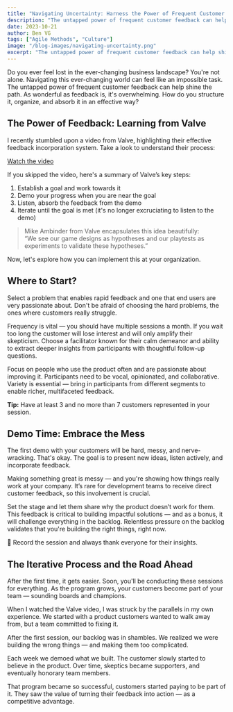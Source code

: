 ```yaml
---
title: "Navigating Uncertainty: Harness the Power of Frequent Customer Feedback"
description: "The untapped power of frequent customer feedback can help shine the path in a fast-moving world..."
date: 2023-10-21
author: Ben VG
tags: ["Agile Methods", "Culture"]
image: "/blog-images/navigating-uncertainty.png"
excerpt: "The untapped power of frequent customer feedback can help shine the path in a fast-moving world..."
---
```


Do you ever feel lost in the ever-changing business landscape? You're not alone. Navigating this ever-changing world can feel like an impossible task. The untapped power of frequent customer feedback can help shine the path. As wonderful as feedback is, it's overwhelming. How do you structure it, organize, and absorb it in an effective way?

## The Power of Feedback: Learning from Valve

I recently stumbled upon a video from Valve, highlighting their effective feedback incorporation system. Take a look to understand their process:

[Watch the video](https://www.youtube.com/watch?v=9Yomqk0C6kE)

If you skipped the video, here's a summary of Valve’s key steps:

1. Establish a goal and work towards it  
2. Demo your progress when you are near the goal  
3. Listen, absorb the feedback from the demo  
4. Iterate until the goal is met (it's no longer excruciating to listen to the demo)

> Mike Ambinder from Valve encapsulates this idea beautifully:  
> “We see our game designs as hypotheses and our playtests as experiments to validate these hypotheses.”

Now, let's explore how you can implement this at your organization.

## Where to Start?

Select a problem that enables rapid feedback and one that end users are very passionate about. Don't be afraid of choosing the hard problems, the ones where customers really struggle.

Frequency is vital — you should have multiple sessions a month. If you wait too long the customer will lose interest and will only amplify their skepticism. Choose a facilitator known for their calm demeanor and ability to extract deeper insights from participants with thoughtful follow-up questions.

Focus on people who use the product often and are passionate about improving it. Participants need to be vocal, opinionated, and collaborative. Variety is essential — bring in participants from different segments to enable richer, multifaceted feedback.

**Tip:** Have at least 3 and no more than 7 customers represented in your session.

## Demo Time: Embrace the Mess

The first demo with your customers will be hard, messy, and nerve-wracking. That's okay. The goal is to present new ideas, listen actively, and incorporate feedback.

Making something great is messy — and you're showing how things really work at your company. It’s rare for development teams to receive direct customer feedback, so this involvement is crucial.

Set the stage and let them share why the product doesn’t work for them. This feedback is critical to building impactful solutions — and as a bonus, it will challenge everything in the backlog. Relentless pressure on the backlog validates that you're building the right things, right now.

🎥 Record the session and always thank everyone for their insights.

## The Iterative Process and the Road Ahead

After the first time, it gets easier. Soon, you'll be conducting these sessions for everything. As the program grows, your customers become part of your team — sounding boards and champions.

When I watched the Valve video, I was struck by the parallels in my own experience. We started with a product customers wanted to walk away from, but a team committed to fixing it.

After the first session, our backlog was in shambles. We realized we were building the wrong things — and making them too complicated.

Each week we demoed what we built. The customer slowly started to believe in the product. Over time, skeptics became supporters, and eventually honorary team members.

That program became so successful, customers started paying to be part of it. They saw the value of turning their feedback into action — as a competitive advantage.
